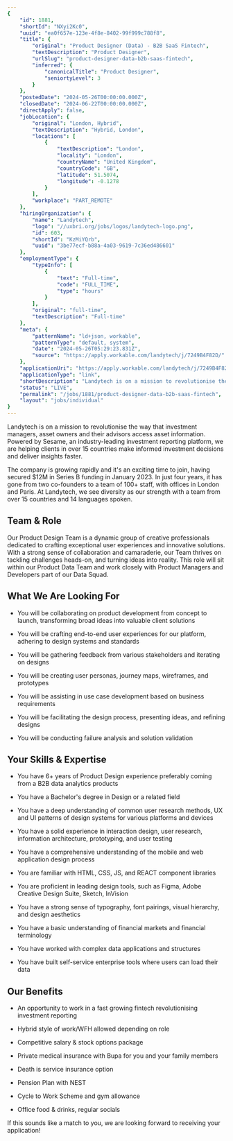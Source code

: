 ```yaml
---
{
	"id": 1881,
	"shortId": "NXyi2Kc0",
	"uuid": "ea0f657e-123e-4f8e-8402-99f999c788f8",
	"title": {
		"original": "Product Designer (Data) - B2B SaaS Fintech",
		"textDescription": "Product Designer",
		"urlSlug": "product-designer-data-b2b-saas-fintech",
		"inferred": {
			"canonicalTitle": "Product Designer",
			"seniortyLevel": 3
		}
	},
	"postedDate": "2024-05-26T00:00:00.000Z",
	"closedDate": "2024-06-22T00:00:00.000Z",
	"directApply": false,
	"jobLocation": {
		"original": "London, Hybrid",
		"textDescription": "Hybrid, London",
		"locations": [
			{
				"textDescription": "London",
				"locality": "London",
				"countryName": "United Kingdom",
				"countryCode": "GB",
				"latitude": 51.5074,
				"longitude": -0.1278
			}
		],
		"workplace": "PART_REMOTE"
	},
	"hiringOrganization": {
		"name": "Landytech",
		"logo": "//uxbri.org/jobs/logos/landytech-logo.png",
		"id": 603,
		"shortId": "KzMiYQrb",
		"uuid": "3be77ecf-b88a-4a03-9619-7c36ed486601"
	},
	"employmentType": {
		"typeInfo": [
			{
				"text": "Full-time",
				"code": "FULL_TIME",
				"type": "hours"
			}
		],
		"original": "full-time",
		"textDescription": "Full-time"
	},
	"meta": {
		"patternName": "ld+json, workable",
		"patternType": "default, system",
		"date": "2024-05-26T05:29:23.831Z",
		"source": "https://apply.workable.com/landytech/j/7249B4F82D/"
	},
	"applicationUri": "https://apply.workable.com/landytech/j/7249B4F82D/apply/",
	"applicationType": "link",
	"shortDescription": "Landytech is on a mission to revolutionise the way that investment managers, asset owners and their advisors access asset information. Powered by Sesame, an industry-leading- investment reporting",
	"status": "LIVE",
	"permalink": "/jobs/1881/product-designer-data-b2b-saas-fintech",
	"layout": "jobs/individual"
}
---
```

<p>Landytech is on a mission to revolutionise the way that investment managers, asset owners and their advisors access asset information. Powered by Sesame, an industry-leading investment reporting platform, we are helping clients in over 15 countries make informed investment decisions and deliver insights faster.</p><p>The company is growing rapidly and it's an exciting time to join, having secured $12M in Series B funding in January 2023. In just four years, it has gone from two co-founders to a team of 100+ staff, with offices in London and Paris. At Landytech, we see diversity as our strength with a team from over 15 countries and 14 languages spoken.</p><h2>Team &amp; Role</h2><p>Our Product Design Team is a dynamic group of creative professionals dedicated to crafting exceptional user experiences and innovative solutions. With a strong sense of collaboration and camaraderie, our Team thrives on tackling challenges heads-on, and turning ideas into reality. This role will sit within our Product Data Team and work closely with Product Managers and Developers part of our Data Squad.</p><h2>What We Are Looking For</h2><ul><li><p>You will be collaborating on product development from concept to launch, transforming broad ideas into valuable client solutions</p></li><li><p>You will be crafting end-to-end user experiences for our platform, adhering to design systems and standards</p></li><li><p>You will be gathering feedback from various stakeholders and iterating on designs</p></li><li><p>You will be creating user personas, journey maps, wireframes, and prototypes</p></li><li><p>You will be assisting in use case development based on business requirements</p></li><li><p>You will be facilitating the design process, presenting ideas, and refining designs</p></li><li><p>You will be conducting failure analysis and solution validation</p></li></ul><h2>Your Skills &amp; Expertise</h2><ul><li><p>You have 6+ years of Product Design experience preferably coming from a B2B data analytics products</p></li><li><p>You have a Bachelor's degree in Design or a related field</p></li><li><p>You have a deep understanding of common user research methods, UX and UI patterns of design systems for various platforms and devices</p></li><li><p>You have a solid experience in interaction design, user research, information architecture, prototyping, and user testing</p></li><li><p>You have a comprehensive understanding of the mobile and web application design process</p></li><li><p>You are familiar with HTML, CSS, JS, and REACT component libraries</p></li><li><p>You are proficient in leading design tools, such as Figma, Adobe Creative Design Suite, Sketch, InVision</p></li><li><p>You have a strong sense of typography, font pairings, visual hierarchy, and design aesthetics</p></li><li><p>You have a basic understanding of financial markets and financial terminology</p></li><li><p>You have worked with complex data applications and structures</p></li><li><p>You have built self-service enterprise tools where users can load their data</p></li></ul><h2>Our Benefits</h2><ul><li><p>An opportunity to work in a fast growing fintech revolutionising investment reporting</p></li><li><p>Hybrid style of work/WFH allowed depending on role</p></li><li><p>Competitive salary &amp; stock options package</p></li><li><p>Private medical insurance with Bupa for you and your family members</p></li><li><p>Death is service insurance option</p></li><li><p>Pension Plan with NEST</p></li><li><p>Cycle to Work Scheme and gym allowance</p></li><li><p>Office food &amp; drinks, regular socials</p></li></ul><p>If this sounds like a match to you, we are looking forward to receiving your application!</p>
